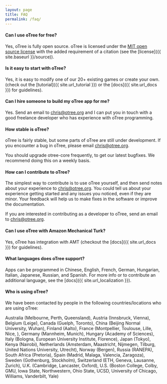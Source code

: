 ```yaml
---
layout: page
title: FAQ
permalink: /faq/
---
```


#### Can I use oTree for free?

Yes, oTree is fully open source.
oTree is licensed under the
 <a href="http://opensource.org/licenses/MIT" target="_blank">MIT open source license</a>
 with the added requirement of a citation (see the [license]({{ site.baseurl }}/source)).

#### Is it easy to start with oTree?

Yes, it is easy to modify one of our 20+ existing games or create your own.
(check out the [tutorial]({{ site.url_tutorial }}) or the [docs]({{ site.url_docs }}) for guidelines).

#### Can I hire someone to build my oTree app for me?

Yes. Send an email to chris@otree.org and I can put you in touch with
a good freelance developer who has experience with oTree programming.

#### How stable is oTree?

oTree is fairly stable, but some parts of oTree are still under development.
If you encounter a bug in oTree, please email chris@otree.org.

You should upgrade otree-core frequently, to get our latest bugfixes.
We recommend doing this on a weekly basis.

#### How can I contribute to oTree?

The simplest way to contribute is to use oTree yourself,
and then send notes about your experience to chris@otree.org.
You could tell us about your experience getting started and any issues you noticed,
even if they are minor. Your feedback will help us to make fixes in the software or improve the documentation.

If you are interested in contributing as a developer to oTree, send an email to chris@otree.org.

#### Can I use oTree with Amazon Mechanical Turk?

Yes, oTree has integration with AMT
(checkout the [docs]({{ site.url_docs }}) for guidelines).

#### What languages does oTree support?

Apps can be programmed in Chinese, English, French, German, Hungarian, Italian, Japanese, Russian, and Spanish.
For more info or to contribute an additional language, see the [docs]({{ site.url_localization }}).

#### Who is using oTree?

We have been contacted by people in the following countries/locations who are using oTree:

Australia (Melbourne, Perth, Queensland),
Austria (Innsbruck, Vienna),
Belgium (Leige),
Canada (Guelph, Toronto),
China (Beijing Normal University, Wuhan),
Finland (Aalto),
France (Montpellier, Toulouse, Lille, Nice, ),
Germany (Mannheim, Munich),
Hungary (Academy of Sciences),
Italy (Bologna, European University Institute, Florence),
Japan (Tokyo),
Kenya (Nairobi),
Netherlands (Amsterdam, Maastricht, Nijmegen, Tilburg, United Nations University, Utrecht),
Norway (Bergen),
Russia (RANEPA),
South Africa (Pretoria),
Spain (Madrid, Malaga, Valencia, Zaragoza),
Sweden (Gothenburg, Stockholm),
Switzerland (ETH, Geneva, Lausanne, Zurich),
U.K. (Cambridge, Lancaster, Oxford),
U.S. (Boston College, Colby, GMU, Iowa State, Northwestern,
Ohio State, UCSD, University of Chicago, Williams, Vanderbilt, Yale)
